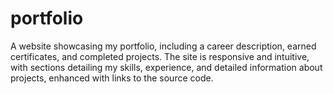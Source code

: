 # portfolio
A website showcasing my portfolio, including a career description, earned certificates, and completed projects. The site is responsive and intuitive, with sections detailing my skills, experience, and detailed information about projects, enhanced with links to the source code.
